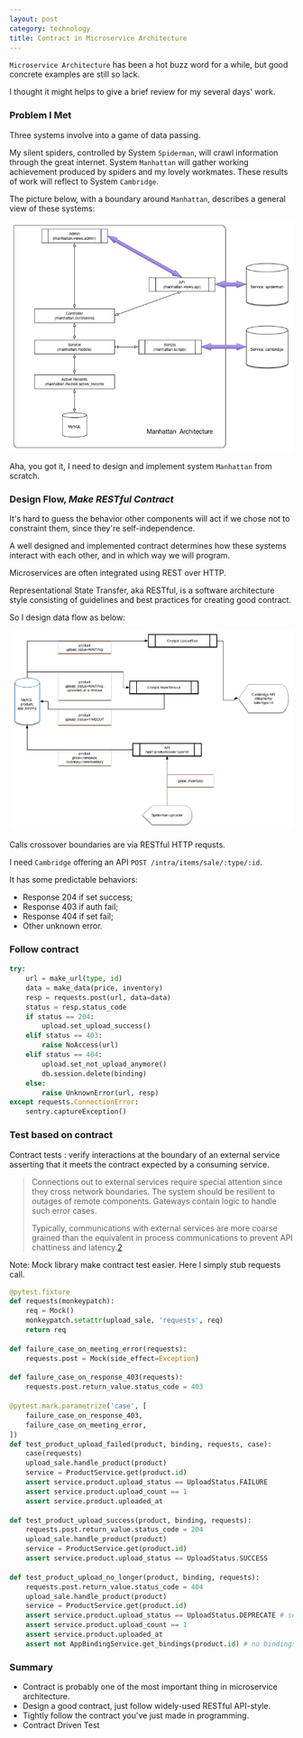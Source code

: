 ```yaml
---
layout: post
category: technology
title: Contract in Microservice Architecture
---
```


`Microservice Architecture` has been a hot buzz word for a while,
but good concrete examples are still so lack.

I thought it might helps to give a brief review for my several days' work.

### Problem I Met

Three systems involve into a game of data passing.

My silent spiders, controlled by System `Spiderman`, will crawl
 information through the great internet.
System `Manhattan` will gather working achievement produced by spiders and
my lovely workmates.
These results of work will reflect to System `Cambridge`.

The picture below, with a boundary around `Manhattan`, describes a general view of these systems:

![](/images/2015/manhattan-architecture.png)

Aha, you got it, I need to design and implement system `Manhattan` from scratch.

### Design Flow, *Make RESTful Contract*

It's hard to guess the behavior other components will act if we chose not to
constraint them, since they're self-independence.

A well designed and implemented contract determines how these systems interact
with each other, and in which way we will program.

Microservices are often integrated using REST over HTTP.

Representational State Transfer, aka RESTful, is a software architecture style
consisting of guidelines and best practices for creating good contract.

So I design data flow as below:

![](/images/2015/manhattan-dataflow.png)

Calls crossover boundaries are via RESTful HTTP requsts.

I need `Cambridge` offering an API `POST /intra/items/sale/:type/:id`.

It has some predictable behaviors:

* Response 204 if set success;
* Response 403 if auth fail;
* Response 404 if set fail;
* Other unknown error.

### Follow contract


```python
try:
    url = make_url(type, id)
    data = make_data(price, inventory)
    resp = requests.post(url, data=data)
    status = resp.status_code
    if status == 204:
        upload.set_upload_success()
    elif status == 403:
        raise NoAccess(url)
    elif status == 404:
        upload.set_not_upload_anymore()
        db.session.delete(binding)
    else:
        raise UnknownError(url, resp)
except requests.ConnectionError:
    sentry.captureException()
```

### Test based on contract

Contract tests : verify interactions at the boundary of an external service
asserting that it meets the contract expected by a consuming service.

> Connections out to external services require special attention since they cross network boundaries.
> The system should be resilient to outages of remote components.
> Gateways contain logic to handle such error cases.
>
> Typically, communications with external services are more coarse grained than the equivalent in process communications to prevent API chattiness and latency.[2]

Note: Mock library make contract test easier. Here I simply stub requests call.

```python
@pytest.fixture
def requests(monkeypatch):
    req = Mock()
    monkeypatch.setattr(upload_sale, 'requests', req)
    return req

def failure_case_on_meeting_error(requests):
    requests.post = Mock(side_effect=Exception)

def failure_case_on_response_403(requests):
    requests.post.return_value.status_code = 403

@pytest.mark.parametrize('case', [
    failure_case_on_response_403,
    failure_case_on_meeting_error,
])
def test_product_upload_failed(product, binding, requests, case):
    case(requests)
    upload_sale.handle_product(product)
    service = ProductService.get(product.id)
    assert service.product.upload_status == UploadStatus.FAILURE
    assert service.product.upload_count == 1
    assert service.product.uploaded_at

def test_product_upload_success(product, binding, requests):
    requests.post.return_value.status_code = 204
    upload_sale.handle_product(product)
    service = ProductService.get(product.id)
    assert service.product.upload_status == UploadStatus.SUCCESS

def test_product_upload_no_longer(product, binding, requests):
    requests.post.return_value.status_code = 404
    upload_sale.handle_product(product)
    service = ProductService.get(product.id)
    assert service.product.upload_status == UploadStatus.DEPRECATE # set deprecate
    assert service.product.upload_count == 1
    assert service.product.uploaded_at
    assert not AppBindingService.get_bindings(product.id) # no bindings now.
```

### Summary

* Contract is probably one of the most important thing in microservice architecture.
* Design a good contract, just follow widely-used RESTful API-style.
* Tightly follow the contract you've just made in programming.
* Contract Driven Test

[1]: http://martinfowler.com/articles/microservices.html
[2]: http://martinfowler.com/articles/microservice-testing/
